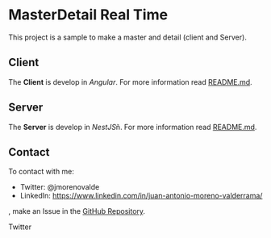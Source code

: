 # MasterDetail Real Time

This project is a sample to make a master and detail (client and Server).

## Client

The **Client** is develop in *Angular*. For more information read [README.md](./client/README.md).

## Server

The **Server** is develop in *NestJS*ñ. For more information read [README.md](./server/README.md).

## Contact

To contact with me:
* Twitter: @jmorenovalde
* LinkedIn: https://www.linkedin.com/in/juan-antonio-moreno-valderrama/

, make an Issue in the [GitHub Repository](https://github.com/jmorenovalde/master-detail-real-time/issues).

Twitter